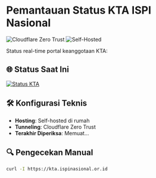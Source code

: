 # Pemantauan Status KTA ISPI Nasional

![Cloudflare Zero Trust](https://img.shields.io/badge/Cloudflare_Zero_Trust-Aktif-biru) 
![Self-Hosted](https://img.shields.io/badge/Hosting-Self_Hosted-oranye)

Status real-time portal keanggotaan KTA:

## 🌐 Status Saat Ini
[![Status KTA](https://img.shields.io/website?down_color=merah&down_message=OFFLINE&label=Portal%20KTA&up_color=hijau&up_message=ONLINE&url=https%3A%2F%2Fkta.ispinasional.or.id)](https://kta.ispinasional.or.id)

## 🛠️ Konfigurasi Teknis
- **Hosting**: Self-hosted di rumah
- **Tunneling**: Cloudflare Zero Trust
- **Terakhir Diperiksa**: <span id="last-checked">Memuat...</span>

## 🔍 Pengecekan Manual
```bash
curl -I https://kta.ispinasional.or.id

